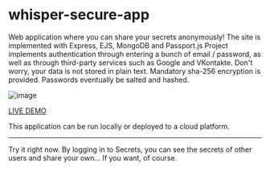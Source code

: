 # whisper-secure-app

Web application where you can share your secrets anonymously!
The site is implemented with Express, EJS, MongoDB and Passport.js
Project implements authentication through entering a bunch of email / password, as well as through third-party services such as Google and VKontakte.
Don't worry, your data is not stored in plain text. 
Mandatory sha-256 encryption is provided. Passwords eventually be salted and hashed.

![image](https://user-images.githubusercontent.com/63417290/171993721-b8e7e0d8-40da-4e9d-8c95-3c4d374b8dc2.png)

[LIVE DEMO](https://bormans-secrets.herokuapp.com/)

This application can be run locally or deployed to a cloud platform.

<hr>

Try it right now. By logging in to Secrets, you can see the secrets of other users and share your own... 
If you want, of course.
